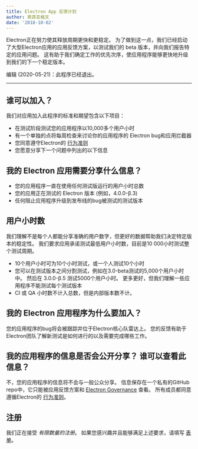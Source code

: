 ```yaml
---
title: Electron App 反馈计划
author: 索菲亚格文
date: '2018-10-02'
---
```


Electron正在努力使其释放周期更快和更稳定。 为了做到这一点，我们已经启动了大型Electron应用的应用反馈方案，以测试我们的 beta 版本，并向我们报告特定的应用问题。 这有助于我们确定工作的优先次序，使应用程序能够更快地升级到我们的下一个稳定版本。

编辑 (2020-05-21)：此程序已经退出。

---

## 谁可以加入？
我们对应用加入此程序的标准和期望包含以下项目：
- 在测试阶段测试您的应用程序以10,000多个用户小时
- 有一个单独的点将每周检查来讨论你的应用程序的 Electron bug和应用拦截器
- 您同意遵守Electron的 [行为准则](https://github.com/electron/electron/blob/master/CODE_OF_CONDUCT.md)
- 您愿意分享下一个问题中列出的以下信息

## 我的 Electron 应用需要分享什么信息？
- 您的应用程序一直在使用任何测试版运行的用户小时总数
- 您的应用正在测试的 Electron 版本 (例如，4.0.0-β.3)
- 任何阻止应用程序升级到发布线的bug被测试的测试版本

## 用户小时数
我们理解不是每个人都能分享准确的用户数字，但更好的数据帮助我们决定特定版本的稳定性。 我们要求应用承诺测试最低用户小时数，目前是10 000小时测试整个测试周期。
- 10个用户小时可为10个小时测试，或一个人测试10个小时
- 您可以在测试版本之间分割测试，例如在3.0-beta测试的5,000个用户小时中。 然后在 3.0.0-β.5 测试5000个用户小时。 更多更好，但我们理解一些应用程序不能测试每个测试版本
- CI 或 QA 小时数不计入总数，但是内部版本数不计。

## 我的 Electron 应用程序为什么要加入？
您的应用程序的bug将会被跟踪并位于Electron核心队雷达上。 您的反馈有助于Electron团队了解新测试是如何进行的以及需要完成哪些工作。

## 我的应用程序的信息是否会公开分享？ 谁可以查看此信息？
不，您的应用程序的信息将不会与一般公众分享。 信息保存在一个私有的GitHub repo中，它只能被应用反馈方案和 [Electron Governance](https://github.com/electron/governance) 查看。 所有成员都同意遵循Electron的 [行为准则](https://github.com/electron/electron/blob/master/CODE_OF_CONDUCT.md)。

## 注册
我们正在接受 *有限数量的注册*。 如果您感兴趣并且能够满足上述要求，请填写 [表单](https://goo.gl/forms/OpMEKV75ScN6we7g1)。
